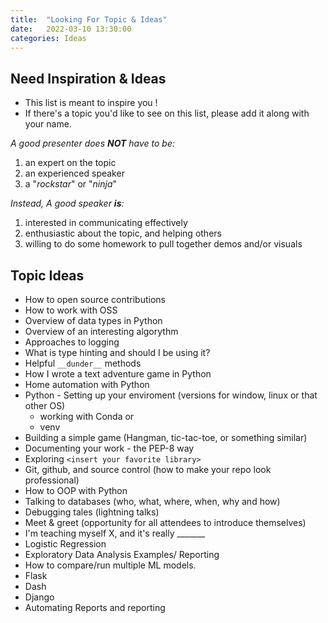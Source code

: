 ```yaml
---
title:  "Looking For Topic & Ideas"
date:   2022-03-10 13:30:00
categories: Ideas
---
```


## Need Inspiration & Ideas

- This list is meant to inspire you !
- If there's a topic you'd like to see on this list, please add it along with your name. 

*A good presenter does **NOT** have to be:*

1. an expert on the topic
2. an experienced speaker
3. a "*rockstar*" or "*ninja*"

*Instead, A good speaker **is**:*

1. interested in communicating effectively
1. enthusiastic about the topic, and helping others
1. willing to do some homework to pull together demos and/or visuals


## Topic Ideas

- How to open source contributions
- How to work with OSS
- Overview of data types in Python
- Overview of an interesting algorythm
- Approaches to logging
- What is type hinting and should I be using it?
- Helpful `__dunder__` methods
- How I wrote a text adventure game in Python
- Home automation with Python
- Python - Setting up your enviroment (versions for window, linux or that other OS)
  - working with Conda or 
  - venv
- Building a simple game (Hangman, tic-tac-toe, or something similar)
- Documenting your work - the PEP-8 way
- Exploring `<insert your favorite library>`
- Git, github, and source control (how to make your repo look professional)
- How to OOP with Python
- Talking to databases (who, what, where, when, why and how)
- Debugging tales (lightning talks)
- Meet & greet (opportunity for all attendees to introduce themselves)
- I'm teaching myself X, and it's really _______
- Logistic Regression
- Exploratory Data Analysis Examples/ Reporting
- How to compare/run multiple ML models.
- Flask 
- Dash
- Django
- Automating Reports and reporting

